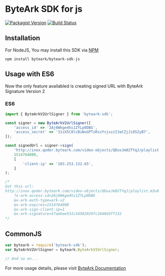 # ByteArk SDK for js

[![Packagist Version](https://img.shields.io/packagist/v/byteark/byteark-sdk-js.svg?style=flat)](https://packagist.org/packages/byteark/byteark-sdk-js)
[![Build Status](https://travis-ci.org/byteark/byteark-sdk-js.svg?branch=master)](https://travis-ci.org/byteark/byteark-sdk-js)

## Installation

For NodeJS, You may install this SDK via [NPM](https://npmjs.org)

    npm install byteark/byteark-sdk-js

## Usage with ES6

Now the only feature availabled is creating signed URL with ByteArk Signature Version 2

### ES6

```javascript
import { ByteArkV2UrlSigner } from 'byteark-sdk';

const signer = new ByteArkV2UrlSigner([
    'access_id' => '2Aj6Wkge4hi1ZYLp0DBG',
    'access_secret' => '31sX5C0lcBiWuGPTzRszYvjxzzI3aCZjJi85ZyB7',
]);

const signedUrl = signer->sign(
    'http://inox.qoder.byteark.com/video-objects/QDuxJm02TYqJ/playlist.m3u8',
    1514764800,
    [
        'client-ip' => '103.253.132.65',
    ]
);

/*
Got this url:
http://inox.qoder.byteark.com/video-objects/QDuxJm02TYqJ/playlist.m3u8
    ?x-ark-access-id=2Aj6Wkge4hi1ZYLp0DBG
    &x-ark-auth-type=ark-v2
    &x-ark-expires=1514764800
    &x-ark-sign-client-ip=1
    &x-ark-signature=57aebae531c3d582029fc2440d3ff132
*/
```

## CommonJS

```javascript
var byteark = require('byteark-sdk');
var ByteArkV2UrlSigner = byteark.ByteArkV2UrlSigner;

// And so on...
```

For more usage details, please visit [ByteArk Documentation](https://docs.byteark.com)
